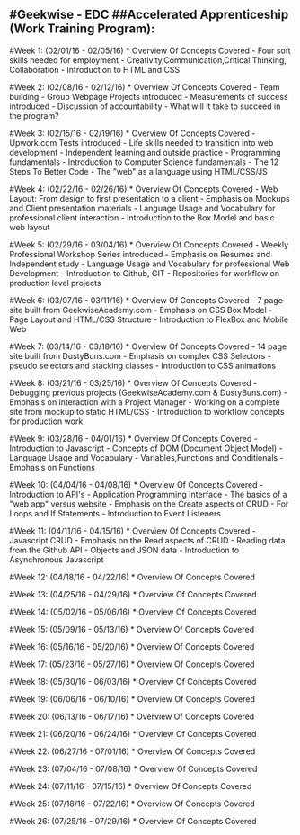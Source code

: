 #Geekwise - EDC
##Accelerated Apprenticeship (Work Training Program): 
---
#Week 1: (02/01/16 - 02/05/16)
	* Overview Of Concepts Covered
	- Four soft skills needed for employment
	- Creativity,Communication,Critical Thinking, Collaboration
	- Introduction to HTML and CSS
   
#Week 2: (02/08/16 - 02/12/16)
	* Overview Of Concepts Covered
	- Team building
	- Group Webpage Projects introduced
	- Measurements of success introduced
	- Discussion of accountability
	- What will it take to succeed in the program?
	
#Week 3: (02/15/16 - 02/19/16)
	* Overview Of Concepts Covered
	- Upwork.com Tests introduced
	- Life skills needed to transition into web development
	- Independent learning and outside practice
	- Programming fundamentals
	- Introduction to Computer Science fundamentals
	- The 12 Steps To Better Code
	- The "web" as a language using HTML/CSS/JS 
	
#Week 4: (02/22/16 - 02/26/16)
	* Overview Of Concepts Covered
	- Web Layout: From design to first presentation to a client
	- Emphasis on Mockups and Client presentation materials
	- Language Usage and Vocabulary for professional client interaction
	- Introduction to the Box Model and basic web layout

#Week 5: (02/29/16 - 03/04/16)
	* Overview Of Concepts Covered
	- Weekly Professional Workshop Series introduced
	- Emphasis on Resumes and Independent study 
	- Language Usage and Vocabulary for professional Web Development
	- Introduction to Github, GIT
	- Repositories for workflow on production level projects
	

	
#Week 6: (03/07/16 - 03/11/16)
	* Overview Of Concepts Covered
	- 7 page site built from GeekwiseAcademy.com
	- Emphasis on CSS Box Model 
	- Page Layout and HTML/CSS Structure 
	- Introduction to FlexBox and Mobile Web
	
#Week 7: (03/14/16 - 03/18/16)
	* Overview Of Concepts Covered
	- 14 page site built from DustyBuns.com
	- Emphasis on complex CSS Selectors
	- pseudo selectors and stacking classes
	- Introduction to CSS animations
	
#Week 8: (03/21/16 - 03/25/16)
	* Overview Of Concepts Covered
	- Debugging previous projects (GeekwiseAcademy.com & DustyBuns.com)
	- Emphasis on interaction with a Project Manager
	- Working on a complete site from mockup to static HTML/CSS 
	- Introduction to workflow concepts for production work

#Week 9: (03/28/16 - 04/01/16)
	* Overview Of Concepts Covered
	- Introduction to Javascript
	- Concepts of DOM (Document Object Model)
	- Language Usage and Vocabulary
	- Variables,Functions and Conditionals
	- Emphasis on Functions

#Week 10: (04/04/16 - 04/08/16)
	* Overview Of Concepts Covered
	- Introduction to API's
	- Application Programming Interface
	- The basics of a "web app" versus website
	- Emphasis on the Create aspects of CRUD
	- For Loops and If Statements
	- Introduction to Event Listeners

#Week 11: (04/11/16 - 04/15/16)
	* Overview Of Concepts Covered
	- Javascript CRUD
	- Emphasis on the Read aspects of CRUD
	- Reading data from the Github API
	- Objects and JSON data
	- Introduction to Asynchronous Javascript

#Week 12: (04/18/16 - 04/22/16)
	* Overview Of Concepts Covered

#Week 13: (04/25/16 - 04/29/16)
	* Overview Of Concepts Covered

#Week 14: (05/02/16 - 05/06/16)
	* Overview Of Concepts Covered

#Week 15: (05/09/16 - 05/13/16)
	* Overview Of Concepts Covered

#Week 16: (05/16/16 - 05/20/16)
	* Overview Of Concepts Covered

#Week 17: (05/23/16 - 05/27/16)
	* Overview Of Concepts Covered

#Week 18: (05/30/16 - 06/03/16)
	* Overview Of Concepts Covered

#Week 19: (06/06/16 - 06/10/16)
	* Overview Of Concepts Covered

#Week 20: (06/13/16 - 06/17/16)
	* Overview Of Concepts Covered

#Week 21: (06/20/16 - 06/24/16)
	* Overview Of Concepts Covered

#Week 22: (06/27/16 - 07/01/16)
	* Overview Of Concepts Covered

#Week 23: (07/04/16 - 07/08/16)
	* Overview Of Concepts Covered

#Week 24: (07/11/16 - 07/15/16)
	* Overview Of Concepts Covered

#Week 25: (07/18/16 - 07/22/16)
	* Overview Of Concepts Covered

#Week 26: (07/25/16 - 07/29/16)
	* Overview Of Concepts Covered

